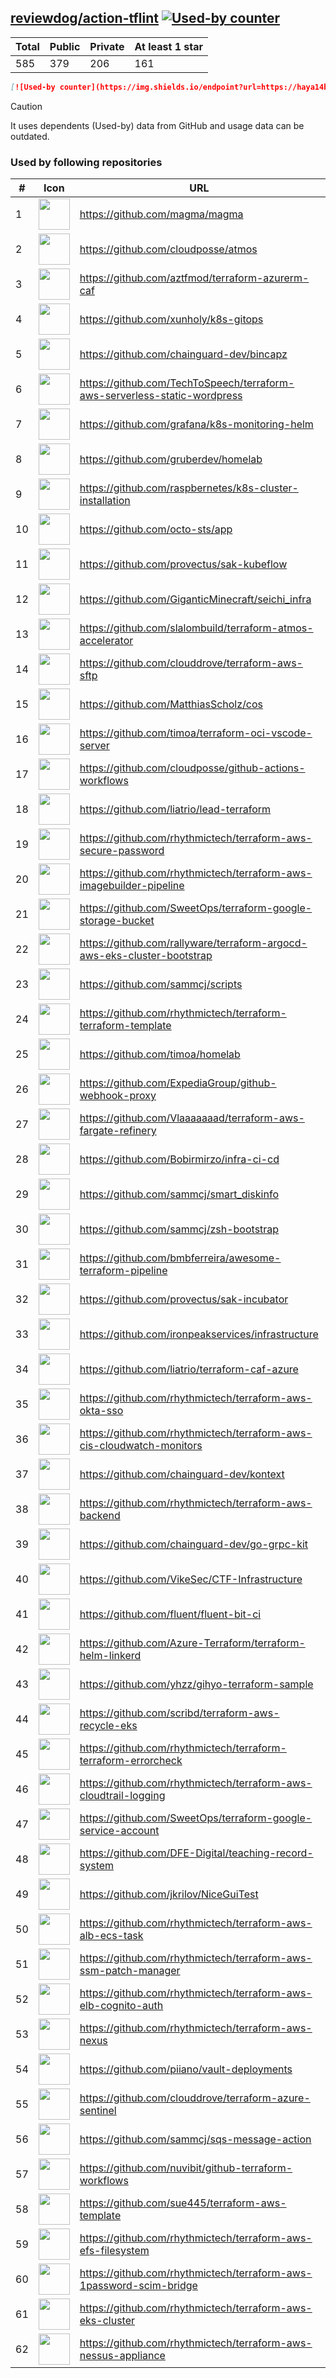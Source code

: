 





## [reviewdog/action-tflint](https://github.com/reviewdog/action-tflint) [![Used-by counter](https://img.shields.io/endpoint?url=https://haya14busa.github.io/github-used-by/data/reviewdog/action-tflint/shieldsio.json)](https://github.com/haya14busa/github-used-by/tree/main/repo/reviewdog/action-tflint)

| Total | Public | Private | At least 1 star
| ----- | ------ | ------- | ---------------
| 585 | 379 | 206 | 161 |

```md
[![Used-by counter](https://img.shields.io/endpoint?url=https://haya14busa.github.io/github-used-by/data/reviewdog/action-tflint/shieldsio.json)](https://github.com/haya14busa/github-used-by/tree/main/repo/reviewdog/action-tflint)
```

> [!CAUTION]
> It uses dependents (Used-by) data from GitHub and usage data can be outdated.

### Used by following repositories

| # | Icon | URL | Stars |
| -- | -- | -- | -- | 
|1|<img src="https://github.com/magma.png" width=50 height=50>|https://github.com/magma/magma|1664|
|2|<img src="https://github.com/cloudposse.png" width=50 height=50>|https://github.com/cloudposse/atmos|658|
|3|<img src="https://github.com/aztfmod.png" width=50 height=50>|https://github.com/aztfmod/terraform-azurerm-caf|543|
|4|<img src="https://github.com/xunholy.png" width=50 height=50>|https://github.com/xunholy/k8s-gitops|469|
|5|<img src="https://github.com/chainguard-dev.png" width=50 height=50>|https://github.com/chainguard-dev/bincapz|392|
|6|<img src="https://github.com/TechToSpeech.png" width=50 height=50>|https://github.com/TechToSpeech/terraform-aws-serverless-static-wordpress|192|
|7|<img src="https://github.com/grafana.png" width=50 height=50>|https://github.com/grafana/k8s-monitoring-helm|148|
|8|<img src="https://github.com/gruberdev.png" width=50 height=50>|https://github.com/gruberdev/homelab|127|
|9|<img src="https://github.com/raspbernetes.png" width=50 height=50>|https://github.com/raspbernetes/k8s-cluster-installation|114|
|10|<img src="https://github.com/octo-sts.png" width=50 height=50>|https://github.com/octo-sts/app|101|
|11|<img src="https://github.com/provectus.png" width=50 height=50>|https://github.com/provectus/sak-kubeflow|63|
|12|<img src="https://github.com/GiganticMinecraft.png" width=50 height=50>|https://github.com/GiganticMinecraft/seichi_infra|51|
|13|<img src="https://github.com/slalombuild.png" width=50 height=50>|https://github.com/slalombuild/terraform-atmos-accelerator|41|
|14|<img src="https://github.com/clouddrove.png" width=50 height=50>|https://github.com/clouddrove/terraform-aws-sftp|34|
|15|<img src="https://github.com/MatthiasScholz.png" width=50 height=50>|https://github.com/MatthiasScholz/cos|34|
|16|<img src="https://github.com/timoa.png" width=50 height=50>|https://github.com/timoa/terraform-oci-vscode-server|26|
|17|<img src="https://github.com/cloudposse.png" width=50 height=50>|https://github.com/cloudposse/github-actions-workflows|25|
|18|<img src="https://github.com/liatrio.png" width=50 height=50>|https://github.com/liatrio/lead-terraform|20|
|19|<img src="https://github.com/rhythmictech.png" width=50 height=50>|https://github.com/rhythmictech/terraform-aws-secure-password|18|
|20|<img src="https://github.com/rhythmictech.png" width=50 height=50>|https://github.com/rhythmictech/terraform-aws-imagebuilder-pipeline|18|
|21|<img src="https://github.com/SweetOps.png" width=50 height=50>|https://github.com/SweetOps/terraform-google-storage-bucket|16|
|22|<img src="https://github.com/rallyware.png" width=50 height=50>|https://github.com/rallyware/terraform-argocd-aws-eks-cluster-bootstrap|15|
|23|<img src="https://github.com/sammcj.png" width=50 height=50>|https://github.com/sammcj/scripts|14|
|24|<img src="https://github.com/rhythmictech.png" width=50 height=50>|https://github.com/rhythmictech/terraform-terraform-template|14|
|25|<img src="https://github.com/timoa.png" width=50 height=50>|https://github.com/timoa/homelab|12|
|26|<img src="https://github.com/ExpediaGroup.png" width=50 height=50>|https://github.com/ExpediaGroup/github-webhook-proxy|10|
|27|<img src="https://github.com/Vlaaaaaaad.png" width=50 height=50>|https://github.com/Vlaaaaaaad/terraform-aws-fargate-refinery|10|
|28|<img src="https://github.com/Bobirmirzo.png" width=50 height=50>|https://github.com/Bobirmirzo/infra-ci-cd|10|
|29|<img src="https://github.com/sammcj.png" width=50 height=50>|https://github.com/sammcj/smart_diskinfo|9|
|30|<img src="https://github.com/sammcj.png" width=50 height=50>|https://github.com/sammcj/zsh-bootstrap|9|
|31|<img src="https://github.com/bmbferreira.png" width=50 height=50>|https://github.com/bmbferreira/awesome-terraform-pipeline|9|
|32|<img src="https://github.com/provectus.png" width=50 height=50>|https://github.com/provectus/sak-incubator|9|
|33|<img src="https://github.com/ironpeakservices.png" width=50 height=50>|https://github.com/ironpeakservices/infrastructure|9|
|34|<img src="https://github.com/liatrio.png" width=50 height=50>|https://github.com/liatrio/terraform-caf-azure|8|
|35|<img src="https://github.com/rhythmictech.png" width=50 height=50>|https://github.com/rhythmictech/terraform-aws-okta-sso|8|
|36|<img src="https://github.com/rhythmictech.png" width=50 height=50>|https://github.com/rhythmictech/terraform-aws-cis-cloudwatch-monitors|8|
|37|<img src="https://github.com/chainguard-dev.png" width=50 height=50>|https://github.com/chainguard-dev/kontext|7|
|38|<img src="https://github.com/rhythmictech.png" width=50 height=50>|https://github.com/rhythmictech/terraform-aws-backend|7|
|39|<img src="https://github.com/chainguard-dev.png" width=50 height=50>|https://github.com/chainguard-dev/go-grpc-kit|7|
|40|<img src="https://github.com/VikeSec.png" width=50 height=50>|https://github.com/VikeSec/CTF-Infrastructure|7|
|41|<img src="https://github.com/fluent.png" width=50 height=50>|https://github.com/fluent/fluent-bit-ci|7|
|42|<img src="https://github.com/Azure-Terraform.png" width=50 height=50>|https://github.com/Azure-Terraform/terraform-helm-linkerd|7|
|43|<img src="https://github.com/yhzz.png" width=50 height=50>|https://github.com/yhzz/gihyo-terraform-sample|7|
|44|<img src="https://github.com/scribd.png" width=50 height=50>|https://github.com/scribd/terraform-aws-recycle-eks|7|
|45|<img src="https://github.com/rhythmictech.png" width=50 height=50>|https://github.com/rhythmictech/terraform-terraform-errorcheck|7|
|46|<img src="https://github.com/rhythmictech.png" width=50 height=50>|https://github.com/rhythmictech/terraform-aws-cloudtrail-logging|7|
|47|<img src="https://github.com/SweetOps.png" width=50 height=50>|https://github.com/SweetOps/terraform-google-service-account|7|
|48|<img src="https://github.com/DFE-Digital.png" width=50 height=50>|https://github.com/DFE-Digital/teaching-record-system|6|
|49|<img src="https://github.com/jkrilov.png" width=50 height=50>|https://github.com/jkrilov/NiceGuiTest|6|
|50|<img src="https://github.com/rhythmictech.png" width=50 height=50>|https://github.com/rhythmictech/terraform-aws-alb-ecs-task|6|
|51|<img src="https://github.com/rhythmictech.png" width=50 height=50>|https://github.com/rhythmictech/terraform-aws-ssm-patch-manager|6|
|52|<img src="https://github.com/rhythmictech.png" width=50 height=50>|https://github.com/rhythmictech/terraform-aws-elb-cognito-auth|6|
|53|<img src="https://github.com/rhythmictech.png" width=50 height=50>|https://github.com/rhythmictech/terraform-aws-nexus|6|
|54|<img src="https://github.com/piiano.png" width=50 height=50>|https://github.com/piiano/vault-deployments|5|
|55|<img src="https://github.com/clouddrove.png" width=50 height=50>|https://github.com/clouddrove/terraform-azure-sentinel|5|
|56|<img src="https://github.com/sammcj.png" width=50 height=50>|https://github.com/sammcj/sqs-message-action|5|
|57|<img src="https://github.com/nuvibit.png" width=50 height=50>|https://github.com/nuvibit/github-terraform-workflows|5|
|58|<img src="https://github.com/sue445.png" width=50 height=50>|https://github.com/sue445/terraform-aws-template|5|
|59|<img src="https://github.com/rhythmictech.png" width=50 height=50>|https://github.com/rhythmictech/terraform-aws-efs-filesystem|5|
|60|<img src="https://github.com/rhythmictech.png" width=50 height=50>|https://github.com/rhythmictech/terraform-aws-1password-scim-bridge|5|
|61|<img src="https://github.com/rhythmictech.png" width=50 height=50>|https://github.com/rhythmictech/terraform-aws-eks-cluster|5|
|62|<img src="https://github.com/rhythmictech.png" width=50 height=50>|https://github.com/rhythmictech/terraform-aws-nessus-appliance|5|
